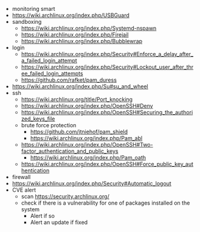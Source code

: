 - monitoring smart
- https://wiki.archlinux.org/index.php/USBGuard
- sandboxing
  - https://wiki.archlinux.org/index.php/Systemd-nspawn
  - https://wiki.archlinux.org/index.php/Firejail
  - https://wiki.archlinux.org/index.php/Bubblewrap
- login
  - https://wiki.archlinux.org/index.php/Security#Enforce_a_delay_after_a_failed_login_attempt
  - https://wiki.archlinux.org/index.php/Security#Lockout_user_after_three_failed_login_attempts
  - https://github.com/rafket/pam_duress
- https://wiki.archlinux.org/index.php/Su#su_and_wheel
- ssh
  - https://wiki.archlinux.org/title/Port_knocking
  - https://wiki.archlinux.org/index.php/OpenSSH#Deny
  - https://wiki.archlinux.org/index.php/OpenSSH#Securing_the_authorized_keys_file
  - brute force protection
    - https://github.com/jtniehof/pam_shield
    - https://wiki.archlinux.org/index.php/Pam_abl
  - https://wiki.archlinux.org/index.php/OpenSSH#Two-factor_authentication_and_public_keys
    - https://wiki.archlinux.org/index.php/Pam_oath
  - https://wiki.archlinux.org/index.php/OpenSSH#Force_public_key_authentication
- firewall
- https://wiki.archlinux.org/index.php/Security#Automatic_logout
- CVE alert
  - scan https://security.archlinux.org/
  - check if there is a vulnerability for one of packages installed on the system
    - Alert if so
    - Alert an update if fixed
